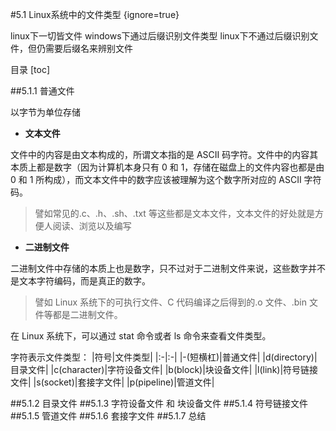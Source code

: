 #5.1 Linux系统中的文件类型 {ignore=true}

linux下一切皆文件
windows下通过后缀识别文件类型
linux下不通过后缀识别文件，但仍需要后缀名来辨别文件

目录
[toc]

##5.1.1 普通文件

以字节为单位存储

* <b>文本文件</b>

文件中的内容是由文本构成的，所谓文本指的是 ASCII 码字符。文件中的内容其本质上都是数字（因为计算机本身只有 0 和 1，存储在磁盘上的文件内容也都是由 0 和 1 所构成），而文本文件中的数字应该被理解为这个数字所对应的 ASCII 字符码。

>譬如常见的.c、.h、.sh、.txt 等这些都是文本文件，文本文件的好处就是方便人阅读、浏览以及编写


* <b>二进制文件</b>

二进制文件中存储的本质上也是数字，只不过对于二进制文件来说，这些数字并不是文本字符编码，而是真正的数字。

>譬如 Linux 系统下的可执行文件、C 代码编译之后得到的.o 文件、.bin 文件等都是二进制文件。

在 Linux 系统下，可以通过 stat 命令或者 ls 命令来查看文件类型。

字符表示文件类型：
|符号|文件类型|
|:-|:-|
|-(短横杠)|普通文件|
|d(directory)|目录文件|
|c(character)|字符设备文件|
|b(block)|块设备文件|
|l(link)|符号链接文件|
|s(socket)|套接字文件|
|p(pipeline)|管道文件|

##5.1.2 目录文件
##5.1.3 字符设备文件 和 块设备文件
##5.1.4 符号链接文件
##5.1.5 管道文件
##5.1.6 套接字文件
##5.1.7 总结